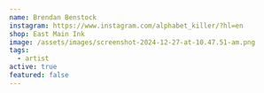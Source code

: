 ```yaml
---
name: Brendan Benstock
instagram: https://www.instagram.com/alphabet_killer/?hl=en
shop: East Main Ink
image: /assets/images/screenshot-2024-12-27-at-10.47.51-am.png
tags:
  - artist
active: true
featured: false
---
```

